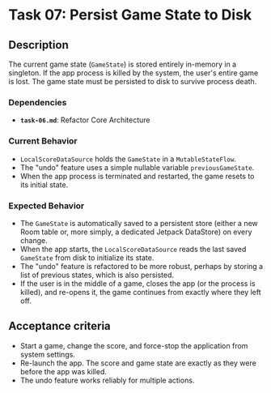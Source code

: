 # Task 07: Persist Game State to Disk

## Description

The current game state (`GameState`) is stored entirely in-memory in a singleton. If the app process is killed by the system, the user's entire game is lost. The game state must be persisted to disk to survive process death.

### Dependencies

- **`task-06.md`**: Refactor Core Architecture

### Current Behavior

-   `LocalScoreDataSource` holds the `GameState` in a `MutableStateFlow`.
-   The "undo" feature uses a simple nullable variable `previousGameState`.
-   When the app process is terminated and restarted, the game resets to its initial state.

### Expected Behavior

-   The `GameState` is automatically saved to a persistent store (either a new Room table or, more simply, a dedicated Jetpack DataStore) on every change.
-   When the app starts, the `LocalScoreDataSource` reads the last saved `GameState` from disk to initialize its state.
-   The "undo" feature is refactored to be more robust, perhaps by storing a list of previous states, which is also persisted.
-   If the user is in the middle of a game, closes the app (or the process is killed), and re-opens it, the game continues from exactly where they left off.

## Acceptance criteria

- Start a game, change the score, and force-stop the application from system settings.
- Re-launch the app. The score and game state are exactly as they were before the app was killed.
- The undo feature works reliably for multiple actions.
